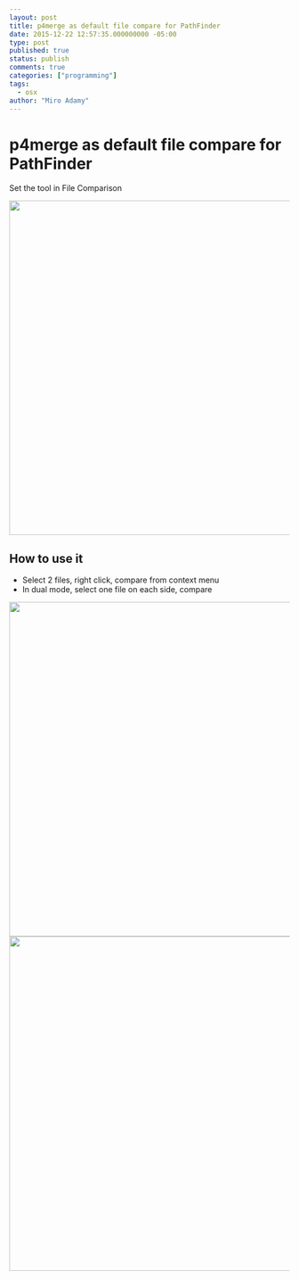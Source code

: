 ```yaml
---
layout: post
title: p4merge as default file compare for PathFinder
date: 2015-12-22 12:57:35.000000000 -05:00
type: post
published: true
status: publish
comments: true
categories: ["programming"]
tags: 
  - osx
author: "Miro Adamy"
---
```


# p4merge as default file compare for PathFinder

Set the tool in File Comparison

<img src="/images/Screen%20Shot%202015-12-22%20at%2009.30.23.png" alt="" width="600"  />


## How to use it

* Select 2 files, right click, compare from context menu
* In dual mode, select one file on each side, compare

<img src="/images/2015-12-22_09-30-47.png" alt="" width="600"  />


<img src="/images/2015-12-22_09-30-34.png" alt="" width="600"  />

